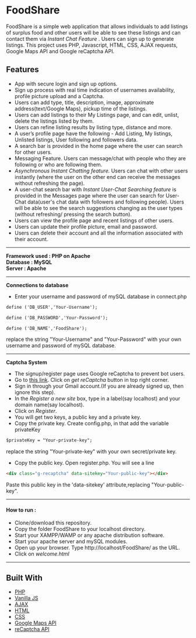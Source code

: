 # FoodShare

FoodShare is a simple web application that allows individuals to add listings of surplus food and other users will be able to see these listings and can contact them via *Instant Chat Feature* . Users can sign up to generate listings.
This project uses PHP, Javascript, HTML, CSS, AJAX requests, Google Maps API and Google reCaptcha API.

## Features 

* App with secure login and sign up options.
* Sign up process with real time indication of usernames availability, profile picture upload and a Captcha.
* Users can add type, title, description, image, approximate address(text/Google Maps), pickup time of the listings.
* Users can add listings to their My Listings page, and can edit, unlist, delete the listings listed by them.
* Users can refine listing results by listing type, distance and more.
* A user’s profile page have the following - Add Listing, My listings, Unlisted listings, User following and followers data.
* A search bar is provided in the home page where the user can search for other users.
* Messaging Feature. Users can message/chat with people who they are following or who are following them.
* *Asynchronous Instant Chatting feature.* Users can chat with other users instantly (where the user on the other end can receive the messages without refreshing the page).
* A user-chat search bar with *Instant User-Chat Searching feature* is provided in the Messages page where the user can search for User-Chat data(user's chat data with followers and following people). Users will be able to see the search suggestions changing as the user types (without refreshing/ pressing the search button).
* Users can view the profile page and recent listings of other users.
* Users can update their profile picture, email and password.
* Users can delete their account and all the information associated with their account.

----

**Framework used : PHP on Apache**  
**Database 	 : MySQL**  
**Server	 : Apache** 

----

**Connections to database**
* Enter your username and password of mySQL database in connect.php
```html
define ('DB_USER','Your-Username');
```
```html
define ('DB_PASSWORD','Your-Password');
```
```html
define ('DB_NAME','FoodShare');
```
replace the string "Your-Username" and "Your-Password" with your own username and password of mySQL database.

----

**Captcha System**

* The signup/register page uses Google reCaptcha to prevent bot users.
* Go to [this link](https://www.google.com/recaptcha/intro/index.html). Click on *get reCaptcha* button in top right corner.
* Sign in through your Gmail account.(If you are already signed up, then ignore this step).
* In the *Register a new site* box, type in a label(say localhost) and your domain name(say localhost). 
* Click on *Register*.
* You will get two keys, a public key and a private key.
* Copy the private key. Create config.php, in that add the variable privateKey 
```html
$privateKey = "Your-private-key";
```
replace the string "Your-private-key" with your own secret/private key.
* Copy the public key. Open register.php. You will see a line 
```html
<div class="g-recaptcha" data-sitekey="Your-public-key"></div>
```
Paste this public key in the 'data-sitekey' attribute,replacing "Your-public-key".

----

#### How to run :

* Clone/download this repository.
* Copy the folder FoodShare to your localhost directory.
* Start your XAMPP/WAMP or any apache distribution software.
* Start your apache server and mySQL modules.
* Open up your browser. Type http://localhost/FoodShare/ as the URL.
* Click on *welcome.html*

----

## Built With

* [PHP](http://php.net/)
* [Vanilla JS](http://vanilla-js.com/)
* [AJAX](https://developer.mozilla.org/en-US/docs/Web/Guide/AJAX)
* [HTML](https://www.w3.org/html/)
* [CSS](https://www.w3.org/Style/CSS/)
* [Google Maps API](https://cloud.google.com/maps-platform/)
* [reCaptcha API](https://www.google.com/recaptcha/)

